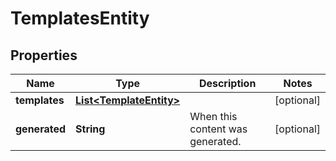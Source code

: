# TemplatesEntity

## Properties
Name | Type | Description | Notes
------------ | ------------- | ------------- | -------------
**templates** | [**List&lt;TemplateEntity&gt;**](TemplateEntity.md) |  |  [optional]
**generated** | **String** | When this content was generated. |  [optional]
